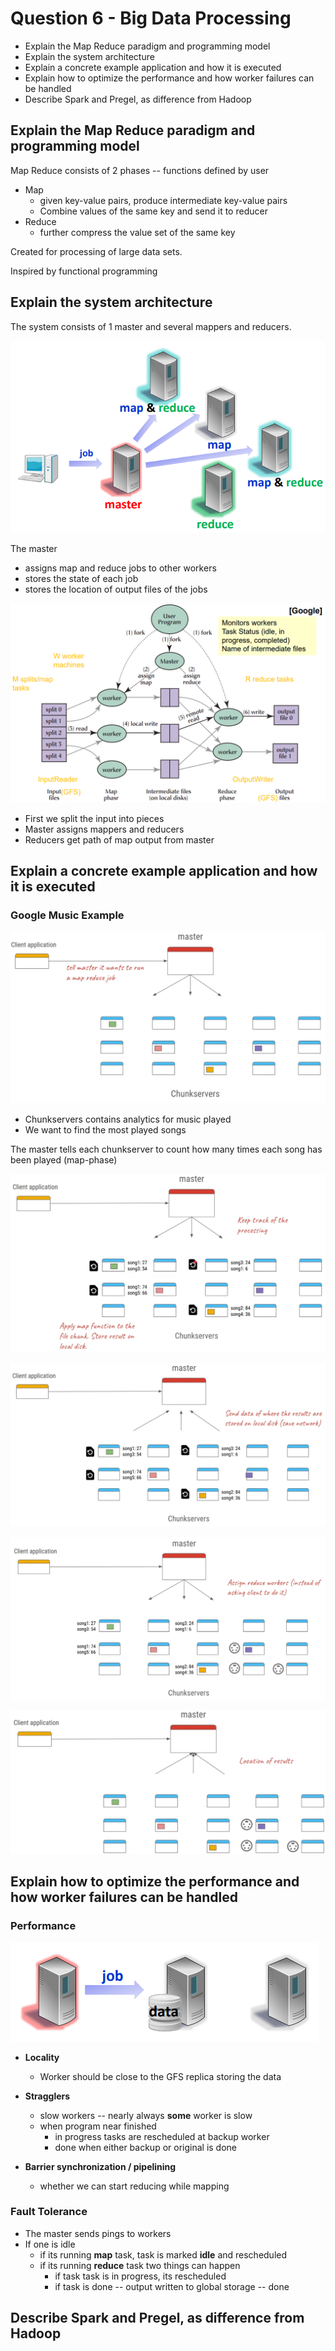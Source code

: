 # Question 6 - Big Data Processing

* Explain the Map Reduce paradigm and programming model
* Explain the system architecture
* Explain a concrete example application and how it is executed
* Explain how to optimize the performance and how worker failures can be handled
* Describe Spark and Pregel, as difference from Hadoop



## Explain the Map Reduce paradigm and programming model

Map Reduce consists of 2 phases -- functions defined by user

* Map
    * given key-value pairs, produce intermediate key-value pairs
    * Combine values of the same key and send it to reducer
* Reduce
    * further compress the value set of the same key

Created for processing of large data sets.

Inspired by functional programming



## Explain the system architecture

The system consists of 1 master and several mappers and reducers.

![image-20210109162955727](../images/11-big-data-analytics/image-20210109162955727.png)

The master

* assigns map and reduce jobs to other workers
* stores the state of each job
* stores the location of output files of the jobs





![image-20210109163033255](../images/11-big-data-analytics/image-20210109163033255.png)

* First we split the input into pieces
* Master assigns mappers and reducers
* Reducers get path of map output from master 





## Explain a concrete example application and how it is executed

### Google Music Example

![image-20210109192651311](images/6-big-data-processing/image-20210109192651311.png)

* Chunkservers contains analytics for music played
* We want to find the most played songs



The master tells each chunkserver to count how many times each song has been played (map-phase)

![image-20210109192724391](images/6-big-data-processing/image-20210109192724391.png)



![image-20210109192828632](images/6-big-data-processing/image-20210109192828632.png)



![image-20210109192915197](images/6-big-data-processing/image-20210109192915197.png)

![image-20210109192939463](images/6-big-data-processing/image-20210109192939463.png)



## Explain how to optimize the performance and how worker failures can be handled

### Performance

![image-20210109163350567](../images/11-big-data-analytics/image-20210109163350567.png)

* **Locality**
    * Worker should be close to the GFS replica storing the data

* **Stragglers**
    * slow workers -- nearly always **some** worker is slow
    * when program near finished
        * in progress tasks are rescheduled at backup worker
        * done when either backup or original is done
* **Barrier synchronization / pipelining**
    * whether we can start reducing while mapping



### Fault Tolerance

* The master sends pings to workers
* If one is idle
    * if its running **map** task, task is marked **idle** and rescheduled
    * if its running **reduce** task two things can happen
        * if task task is in progress, its rescheduled
        * if task is done -- output written to global storage -- done







## Describe Spark and Pregel, as difference from Hadoop